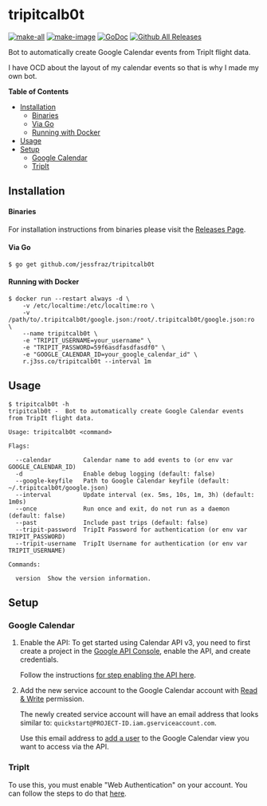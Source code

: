 # tripitcalb0t

[![make-all](https://github.com/jessfraz/tripitcalb0t/workflows/make%20all/badge.svg)](https://github.com/jessfraz/tripitcalb0t/actions?query=workflow%3A%22make+all%22)
[![make-image](https://github.com/jessfraz/tripitcalb0t/workflows/make%20image/badge.svg)](https://github.com/jessfraz/tripitcalb0t/actions?query=workflow%3A%22make+image%22)
[![GoDoc](https://img.shields.io/badge/godoc-reference-5272B4.svg?style=for-the-badge)](https://godoc.org/github.com/jessfraz/tripitcalb0t)
[![Github All Releases](https://img.shields.io/github/downloads/jessfraz/tripitcalb0t/total.svg?style=for-the-badge)](https://github.com/jessfraz/tripitcalb0t/releases)

Bot to automatically create Google Calendar events from TripIt flight data.

I have OCD about the layout of my calendar events so that is why I made my own bot.

**Table of Contents**

<!-- toc -->

- [Installation](#installation)
    + [Binaries](#binaries)
    + [Via Go](#via-go)
    + [Running with Docker](#running-with-docker)
- [Usage](#usage)
- [Setup](#setup)
  * [Google Calendar](#google-calendar)
  * [TripIt](#tripit)

<!-- tocstop -->

## Installation

#### Binaries

For installation instructions from binaries please visit the [Releases Page](https://github.com/jessfraz/tripitcalb0t/releases).

#### Via Go

```console
$ go get github.com/jessfraz/tripitcalb0t
```

#### Running with Docker

```console
$ docker run --restart always -d \
    -v /etc/localtime:/etc/localtime:ro \
    -v /path/to/.tripitcalb0t/google.json:/root/.tripitcalb0t/google.json:ro \
    --name tripitcalb0t \
    -e "TRIPIT_USERNAME=your_username" \
    -e "TRIPIT_PASSWORD=59f6asdfasdfasdf0" \
    -e "GOOGLE_CALENDAR_ID=your_google_calendar_id" \
    r.j3ss.co/tripitcalb0t --interval 1m
```

## Usage

```console
$ tripitcalb0t -h
tripitcalb0t -  Bot to automatically create Google Calendar events from TripIt flight data.

Usage: tripitcalb0t <command>

Flags:

  --calendar         Calendar name to add events to (or env var GOOGLE_CALENDAR_ID)
  -d                 Enable debug logging (default: false)
  --google-keyfile   Path to Google Calendar keyfile (default: ~/.tripitcalb0t/google.json)
  --interval         Update interval (ex. 5ms, 10s, 1m, 3h) (default: 1m0s)
  --once             Run once and exit, do not run as a daemon (default: false)
  --past             Include past trips (default: false)
  --tripit-password  TripIt Password for authentication (or env var TRIPIT_PASSWORD)
  --tripit-username  TripIt Username for authentication (or env var TRIPIT_USERNAME)

Commands:

  version  Show the version information.
```

## Setup

### Google Calendar

1. Enable the API: To get started using Calendar API v3, you need to 
    first create a project in the 
    [Google API Console](https://console.developers.google.com),
    enable the API, and create credentials.

    Follow the instructions 
    [for step enabling the API here](https://developers.google.com/calendar/quickstart/go).

2. Add the new service account to the Google Calendar account with 
    [Read & Write](https://support.google.com/analytics/answer/2884495) 
    permission.

    The newly created service account will have an email address that looks
    similar to: `quickstart@PROJECT-ID.iam.gserviceaccount.com`.

    Use this email address to 
    [add a user](https://support.google.com/analytics/answer/1009702) to the 
    Google Calendar view you want to access via the API. 

### TripIt

To use this, you must enable "Web Authentication" on your account. You can
follow the steps to do that 
[here](https://tripit.github.io/api/doc/v1/#authentication_section).